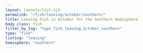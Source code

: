 ```yaml
---
layout: layouts/list.njk
permalink: "/fish/leaving/october/southern/"
title: Leaving Fish in October for the Southern Hemisphere
body_class: fish
filter_by_tag: "type_fish_leaving_october_southern"
type: "fish"
listing: "leaving"
hemisphere: "southern"
---
```

